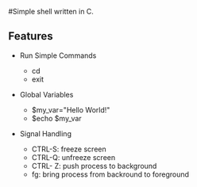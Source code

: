 
#Simple shell written in C.

## Features
* Run Simple Commands 
    - cd
    - exit

* Global Variables
    - $my_var="Hello World!"
    - $echo $my_var

* Signal Handling
    - CTRL-S: freeze screen
    - CTRL-Q: unfreeze screen
    - CTRL- Z: push process to background
    - fg: bring process from  backround to foreground
